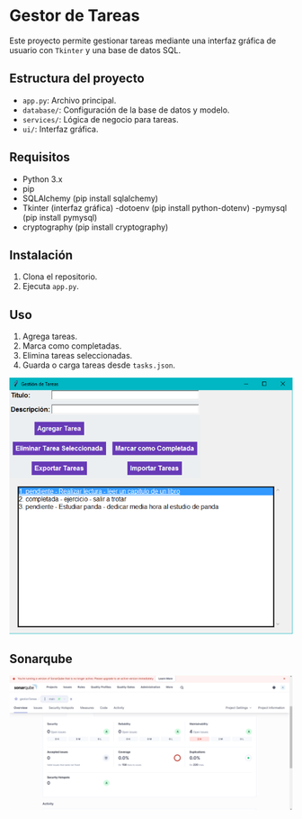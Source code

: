 # Gestor de Tareas

Este proyecto permite gestionar tareas mediante una interfaz gráfica de usuario con `Tkinter` y una base de datos SQL.

## Estructura del proyecto

- `app.py`: Archivo principal.
- `database/`: Configuración de la base de datos y modelo.
- `services/`: Lógica de negocio para tareas.
- `ui/`: Interfaz gráfica.

## Requisitos

- Python 3.x 
- pip
- SQLAlchemy (pip install sqlalchemy)
- Tkinter (interfaz gráfica)
-dotoenv (pip install python-dotenv)
-pymysql (pip install pymysql)
- cryptography (pip install cryptography)


## Instalación

1. Clona el repositorio.
3. Ejecuta `app.py`.

## Uso

1. Agrega tareas.
2. Marca como completadas.
3. Elimina tareas seleccionadas.
4. Guarda o carga tareas desde `tasks.json`.

![alt text](image.png)


## Sonarqube
![alt text](image-1.png)